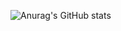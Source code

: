 



![Anurag's GitHub stats](https://stat-rvdrover.vercel.app/api?username=rvdrover&count_private=true&show_icons=true)
